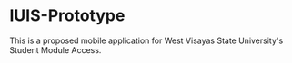 # IUIS-Prototype

This is a proposed mobile application for West Visayas State University's Student Module Access.

